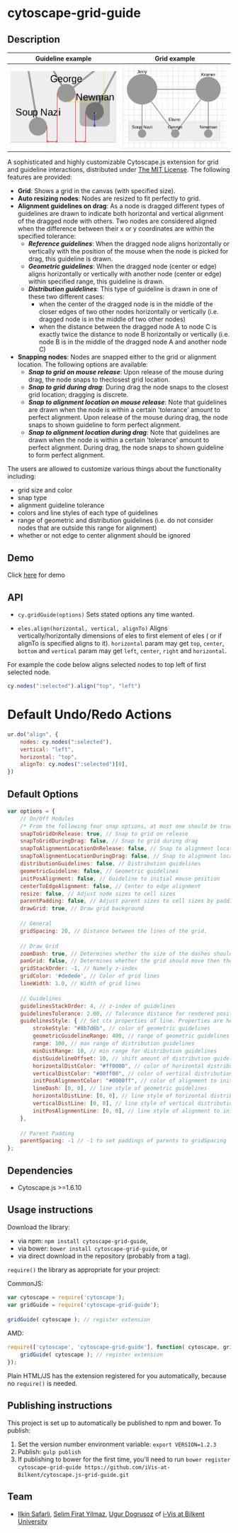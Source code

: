 cytoscape-grid-guide
================================================================================

## Description

| Guideline example | Grid example |
| ------------- | ------------- |
|<img src="guideline-example.png" width="300"> | <img src="grid-example.png" width="300">|

A sophisticated and highly customizable Cytoscape.js extension for grid and guideline interactions, distributed under [The MIT License](https://opensource.org/licenses/MIT). The following features are provided:

- **Grid**: Shows a grid in the canvas (with specified size).
- **Auto resizing nodes**: Nodes are resized to fit perfectly to grid.
- **Alignment guidelines on drag**: As a node is dragged different types of guidelines are drawn to indicate both horizontal and vertical alignment of the dragged node with others. Two nodes are considered aligned when the difference between their x or y coordinates are within the specified tolerance:
    - _**Reference guidelines**_: When the dragged node aligns horizontally or vertically with the position of the mouse when the node is picked for drag, this guideline is drawn.
    - _**Geometric guidelines**_: When the dragged node (center or edge) aligns horizontally or vertically with another node (center or edge) within specified range, this guideline is drawn.
    - _**Distribution guidelines**_: This type of guideline is drawn in one of these two different cases:
       - when the center of the dragged node is in the middle of the closer edges of two other nodes horizontally or vertically (i.e. dragged node is in the middle of two other nodes)
       - when the distance between the dragged node A to node C is exactly twice the distance to node B horizontally or vertically (i.e. node B is in the middle of the dragged node A and another node C)
- **Snapping nodes**: Nodes are snapped either to the grid or alignment location. The following options are available:
    - _**Snap to grid on mouse release**_: Upon release of the mouse during drag, the node snaps to theclosest grid location.
    - _**Snap to grid during drag**_: During drag the node snaps to the closest grid location; dragging is discrete.
    - _**Snap to alignment location on mouse release**_: Note that guidelines are drawn when the node is within a certain 'tolerance' amount to perfect alignment. Upon release of the mouse during drag, the node snaps to shown guideline to form perfect alignment.
    - _**Snap to alignment location during drag**_: Note that guidelines are drawn when the node is within a certain 'tolerance' amount to perfect alignment. During drag, the node snaps to shown guideline to form perfect alignment.

The users are allowed to customize various things about the functionality including:
- grid size and color
- snap type
- alignment guideline tolerance
- colors and line styles of each type of guidelines
- range of geometric and distribution guidelines (i.e. do not consider nodes that are outside this range for alignment)
- whether or not edge to center alignment should be ignored

## Demo

Click [here](https://rawgit.com/iVis-at-Bilkent/cytoscape.js-grid-guide/master/demo.html) for demo

## API

 * `cy.gridGuide(options)` Sets stated options any time wanted.
 
 * `eles.align(horizontal, vertical, alignTo)` Aligns vertically/horizontally dimensions of eles to first element of eles
 ( or if alignTo is specified aligns to it). `horizontal` param may get `top`, `center`, `bottom` and `vertical` param may get `left`, `center`, `right` and `horizontal`.
 
 For example the code below aligns selected nodes to top left of first selected node.
```js
cy.nodes(":selected").align("top", "left")
```
 
# Default Undo/Redo Actions
```js
ur.do("align", {
    nodes: cy.nodes(":selected"),
    vertical: "left",
    horizontal: "top",
    alignTo: cy.nodes(":selected")[0],
})
```
 
 
## Default Options
```js
var options = {
    // On/Off Modules
    /* From the following four snap options, at most one should be true at a given time */
    snapToGridOnRelease: true, // Snap to grid on release
    snapToGridDuringDrag: false, // Snap to grid during drag
    snapToAlignmentLocationOnRelease: false, // Snap to alignment location on release
    snapToAlignmentLocationDuringDrag: false, // Snap to alignment location during drag
    distributionGuidelines: false, // Distribution guidelines
    geometricGuideline: false, // Geometric guidelines
    initPosAlignment: false, // Guideline to initial mouse position
    centerToEdgeAlignment: false, // Center to edge alignment
    resize: false, // Adjust node sizes to cell sizes
    parentPadding: false, // Adjust parent sizes to cell sizes by padding
    drawGrid: true, // Draw grid background

    // General
    gridSpacing: 20, // Distance between the lines of the grid.

    // Draw Grid
    zoomDash: true, // Determines whether the size of the dashes should change when the drawing is zoomed in and out if grid is drawn.
    panGrid: false, // Determines whether the grid should move then the user moves the graph if grid is drawn.
    gridStackOrder: -1, // Namely z-index
    gridColor: '#dedede', // Color of grid lines
    lineWidth: 1.0, // Width of grid lines

    // Guidelines
    guidelinesStackOrder: 4, // z-index of guidelines
    guidelinesTolerance: 2.00, // Tolerance distance for rendered positions of nodes' interaction.
    guidelinesStyle: { // Set ctx properties of line. Properties are here:
        strokeStyle: "#8b7d6b", // color of geometric guidelines
        geometricGuidelineRange: 400, // range of geometric guidelines
        range: 100, // max range of distribution guidelines
        minDistRange: 10, // min range for distribution guidelines
        distGuidelineOffset: 10, // shift amount of distribution guidelines
        horizontalDistColor: "#ff0000", // color of horizontal distribution alignment
        verticalDistColor: "#00ff00", // color of vertical distribution alignment
        initPosAlignmentColor: "#0000ff", // color of alignment to initial mouse location
        lineDash: [0, 0], // line style of geometric guidelines
        horizontalDistLine: [0, 0], // line style of horizontal distribution guidelines
        verticalDistLine: [0, 0], // line style of vertical distribution guidelines
        initPosAlignmentLine: [0, 0], // line style of alignment to initial mouse position
    },

    // Parent Padding
    parentSpacing: -1 // -1 to set paddings of parents to gridSpacing
};
```

## Dependencies

 * Cytoscape.js >=1.6.10


## Usage instructions

Download the library:
 * via npm: `npm install cytoscape-grid-guide`,
 * via bower: `bower install cytoscape-grid-guide`, or
 * via direct download in the repository (probably from a tag).

`require()` the library as appropriate for your project:

CommonJS:
```js
var cytoscape = require('cytoscape');
var gridGuide = require('cytoscape-grid-guide');

gridGuide( cytoscape ); // register extension
```

AMD:
```js
require(['cytoscape', 'cytoscape-grid-guide'], function( cytoscape, gridGuide ){
    gridGuide( cytoscape ); // register extension
});
```

Plain HTML/JS has the extension registered for you automatically, because no `require()` is needed.


## Publishing instructions

This project is set up to automatically be published to npm and bower.  To publish:

1. Set the version number environment variable: `export VERSION=1.2.3`
1. Publish: `gulp publish`
1. If publishing to bower for the first time, you'll need to run `bower register cytoscape-grid-guide https://github.com/iVis-at-Bilkent/cytoscape.js-grid-guide.git`

## Team

  * [Ilkin Safarli](https://github.com/kinimesi), [Selim Firat Yilmaz](https://github.com/mrsfy), [Ugur Dogrusoz](https://github.com/ugurdogrusoz) of [i-Vis at Bilkent University](http://www.cs.bilkent.edu.tr/~ivis)

